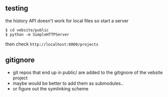 ## testing
the history API doesn't work for local files so start a server

    $ cd vebsite/public
    $ python -m SimpleHTTPServer

then check `http://localhost:8000/projects`

## gitignore
 - git repos that end up in public/ are added to the gitignore of the vebsite project
 - maybe would be better to add them as submodules..
 - or figure out the symlinking scheme
